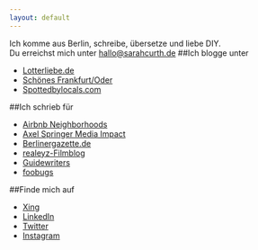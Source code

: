 ```yaml
---
layout: default
---
```

Ich komme aus Berlin, schreibe, übersetze und liebe DIY.      
Du erreichst mich unter [hallo@sarahcurth.de](mailto:hallo@sarahcurth.de)
##Ich blogge unter
*  [Lotterliebe.de](http://lotterliebe.de)
*  [Schönes Frankfurt/Oder](http://schoenesffo.tumblr.com/)
*  [Spottedbylocals.com](http://spottedbylocals.com/berlin/author/sarahcurth)

##Ich schrieb für
*  [Airbnb Neighborhoods](https://www.airbnb.de/locations)
*  [Axel Springer Media Impact](http://www.axelspringer-mediapilot.de/)
*  [Berlinergazette.de](http://berlinergazette.de/author/sarah-curth/)
*  [realeyz-Filmblog](http://www.realeyz.tv/de/blog/author/sarahcurth)
*  [Guidewriters](https://guidewriters.com/)
*  [foobugs](http://foobugs.com)

##Finde mich auf
*  [Xing](https://www.xing.com/profile/Sarah_Curth)
*  [LinkedIn](https://www.linkedin.com/in/sarahcurth)
*  [Twitter](https://twitter.com/#!/Lotterliebe)
*  [Instagram](http://ink361.com/#/users/6785007/photos)
